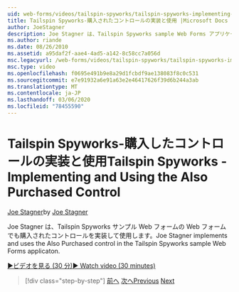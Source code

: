 ```yaml
---
uid: web-forms/videos/tailspin-spyworks/tailspin-spyworks-implementing-and-using-the-also-purchased-control
title: Tailspin Spyworks-購入されたコントロールの実装と使用 |Microsoft Docs
author: JoeStagner
description: Joe Stagner は、Tailspin Spyworks sample Web Forms アプリケーションでも購入されたコントロールを実装して使用します。
ms.author: riande
ms.date: 08/26/2010
ms.assetid: a95daf2f-aae4-4ad5-a142-8c58cc7a056d
msc.legacyurl: /web-forms/videos/tailspin-spyworks/tailspin-spyworks-implementing-and-using-the-also-purchased-control
msc.type: video
ms.openlocfilehash: f0695e491b9e8a29d1fcbdf9ae138083f8c0c531
ms.sourcegitcommit: e7e91932a6e91a63e2e46417626f39d6b244a3ab
ms.translationtype: MT
ms.contentlocale: ja-JP
ms.lasthandoff: 03/06/2020
ms.locfileid: "78455590"
---
```

# <a name="tailspin-spyworks---implementing-and-using-the-also-purchased-control"></a><span data-ttu-id="c58e4-103">Tailspin Spyworks-購入したコントロールの実装と使用</span><span class="sxs-lookup"><span data-stu-id="c58e4-103">Tailspin Spyworks - Implementing and Using the Also Purchased Control</span></span>

<span data-ttu-id="c58e4-104">[Joe Stagner](https://github.com/JoeStagner)</span><span class="sxs-lookup"><span data-stu-id="c58e4-104">by [Joe Stagner](https://github.com/JoeStagner)</span></span>

<span data-ttu-id="c58e4-105">Joe Stagner は、Tailspin Spyworks サンプル Web フォームの Web フォームでも購入されたコントロールを実装して使用します。</span><span class="sxs-lookup"><span data-stu-id="c58e4-105">Joe Stagner implements and uses the Also Purchased control in the Tailspin Spyworks sample Web Forms applicaton.</span></span>

[<span data-ttu-id="c58e4-106">&#9654;ビデオを見る (30 分)</span><span class="sxs-lookup"><span data-stu-id="c58e4-106">&#9654; Watch video (30 minutes)</span></span>](https://channel9.msdn.com/Blogs/ASP-NET-Site-Videos/tailspin-spyworks-implementing-and-using-the-also-purchased-control)

> [!div class="step-by-step"]
> <span data-ttu-id="c58e4-107">[前へ](tailspin-spyworks-creating-and-using-the-popular-products-control.md)
> [次へ](tailspin-spyworks-intro-ui-and-edm.md)</span><span class="sxs-lookup"><span data-stu-id="c58e4-107">[Previous](tailspin-spyworks-creating-and-using-the-popular-products-control.md)
[Next](tailspin-spyworks-intro-ui-and-edm.md)</span></span>
